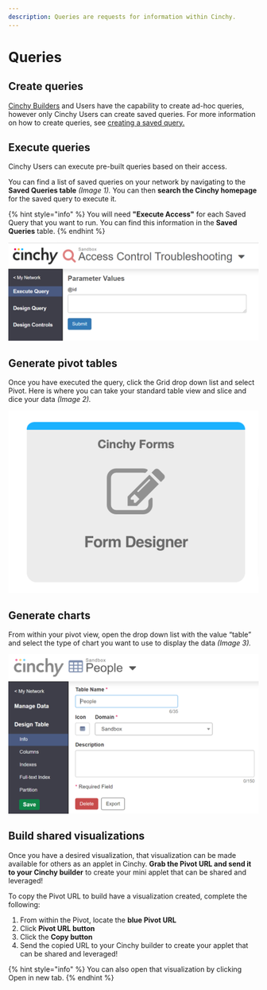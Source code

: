 ```yaml
---
description: Queries are requests for information within Cinchy.
---
```


# Queries

## Create queries

[Cinchy Builders](../builder-guides/) and Users have the capability to create ad-hoc queries, however only Cinchy Users can create saved queries. For more information on how to create queries, see [creating a saved query.](https://platform.docs.cinchy.com/guides-for-using-cinchy/builder-guides/saved-queries#2.-creating-a-saved-query)

## Execute queries

Cinchy Users can execute pre-built queries based on their access.

You can find a list of saved queries on your network by navigating to the **Saved Queries table** _(Image 1)._ You can then **search the Cinchy homepage** for the saved query to execute it.

{% hint style="info" %}
You will need **"Execute Access"** for each Saved Query that you want to run. You can find this information in the **Saved Queries** table.
{% endhint %}



![Image 1: You can execute saved queries by running them from the Saved Queries table](<../../.gitbook/assets/image (589).png>)

## Generate pivot tables <a href="#generate-pivot-tables" id="generate-pivot-tables"></a>

Once you have executed the query, click the Grid drop down list and select Pivot. Here is where you can take your standard table view and slice and dice your data _(Image 2)._

![Image 2: Generating a Pivot Table](<../../.gitbook/assets/image (543).png>)

## Generate charts <a href="#generate-charts" id="generate-charts"></a>

From within your pivot view, open the drop down list with the value “table” and select the type of chart you want to use to display the data _(Image 3)._

![Image 3: Generating Charts](<../../.gitbook/assets/image (169).png>)

## Build shared visualizations

Once you have a desired visualization, that visualization can be made available for others as an applet in Cinchy. **Grab the Pivot URL and send it to your Cinchy builder** to create your mini applet that can be shared and leveraged!

To copy the Pivot URL to build have a visualization created, complete the following:

1. From within the Pivot, locate the **blue Pivot URL**
2. Click **Pivot URL button**
3. Click the **Copy button**
4. Send the copied URL to your Cinchy builder to create your applet that can be shared and leveraged!

{% hint style="info" %}
You can also open that visualization by clicking Open in new tab.
{% endhint %}

